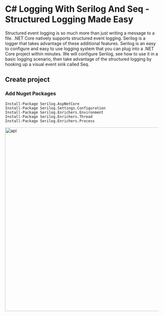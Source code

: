 # C# Logging With Serilog And Seq - Structured Logging Made Easy

Structured event logging is so much more than just writing a message to a file. .NET Core natively supports structured event logging. Serilog is a logger that takes advantage of these additional features. Serilog is an easy to configure and easy to use logging system that you can plug into a .NET Core project within minutes. We will configure Serilog, see how to use it in a basic logging scenario, then take advantage of the structured logging by hooking up a visual event sink called Seq.

## Create project

### Add Nuget Packages
```
Install-Package Serilog.AspNetCore
Install-Package Serilog.Settings.Configuration
Install-Package Serilog.Enrichers.Environment
Install-Package Serilog.Enrichers.Thread
Install-Package Serilog.Enrichers.Process
```

<img src="/pictures/api.png" title="api"  width="600">
